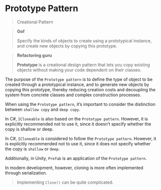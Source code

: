 # Prototype Pattern

> Creational Pattern

> **Gof**
>
> Specify the kinds of objects to create using a prototypical instance, and create new objects by copying this prototype.

> **Refactoring guru**
>
> **Prototype** is a creational design pattern that lets you copy existing objects without making your code dependent on their classes.

The purpose of the `Prototype pattern` is to define the type of object to be created through a prototypical instance, and to generate new objects by copying this prototype, thereby reducing creation costs and decoupling the system from concrete classes and complex construction processes.

When using the `Prototype pattern`, it’s important to consider the distinction between `shallow copy` and `deep copy`.

In C#, `ICloneable` is also based on the `Prototype pattern`. However, it is explicitly recommended not to use it, since it doesn’t specify whether the copy is shallow or deep.

In C#, `ICloneable` is considered to follow the `Prototype pattern`. However, it is explicitly recommended not to use it, since it does not specify whether the copy is `shallow` or `deep`.

Additionally, in Unity, `Prefab` is an application of the `Prototype pattern`.

In modern development, however, cloning is more often implemented through serialization.

> Implementing `Clone()` can be quite complicated.
